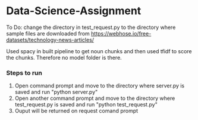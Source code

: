 # Data-Science-Assignment

To Do: change the directory in test_request.py to the directory where sample files are downloaded from https://webhose.io/free-datasets/technology-news-articles/

Used spacy in built pipeline to get noun chunks and then used tfidf to score the chunks.
Therefore no model folder is there.

### Steps to run
1. Open command prompt and move to the directory where server.py is saved and run "python server.py"
2. Open another command prompt and move to the directory where test_request.py is saved and run "python test_request.py"
3. Ouput will be returned on request comand prompt 
